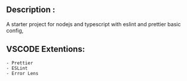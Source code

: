 ## Description :

A starter project for nodejs and typescript with eslint and prettier basic config,

## VSCODE Extentions:

    - Prettier
    - ESLint
    - Error Lens
